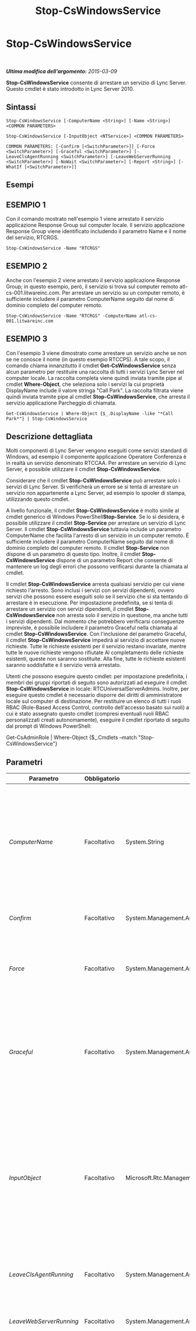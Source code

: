 ﻿---
title: Stop-CsWindowsService
TOCTitle: Stop-CsWindowsService
ms:assetid: 60318b9f-2291-4b99-a271-d206e4074b70
ms:mtpsurl: https://technet.microsoft.com/it-it/library/Gg398426(v=OCS.15)
ms:contentKeyID: 49300720
ms.date: 08/24/2015
mtps_version: v=OCS.15
ms.translationtype: HT
---

# Stop-CsWindowsService

 

_**Ultima modifica dell'argomento:** 2015-03-09_

**Stop-CsWindowsService** consente di arrestare un servizio di Lync Server. Questo cmdlet è stato introdotto in Lync Server 2010.

## Sintassi

    Stop-CsWindowsService [-ComputerName <String>] [-Name <String>] <COMMON PARAMETERS>

    Stop-CsWindowsService [-InputObject <NTService>] <COMMON PARAMETERS>

    COMMON PARAMETERS: [-Confirm [<SwitchParameter>]] [-Force <SwitchParameter>] [-Graceful <SwitchParameter>] [-LeaveClsAgentRunning <SwitchParameter>] [-LeaveWebServerRunning <SwitchParameter>] [-NoWait <SwitchParameter>] [-Report <String>] [-WhatIf [<SwitchParameter>]]

## Esempi

## ESEMPIO 1

Con il comando mostrato nell'esempio 1 viene arrestato il servizio applicazione Response Group sul computer locale. Il servizio applicazione Response Group viene identificato includendo il parametro Name e il nome del servizio, RTCRGS.

    Stop-CsWindowsService -Name "RTCRGS"

## ESEMPIO 2

Anche con l'esempio 2 viene arrestato il servizio applicazione Response Group; in questo esempio, però, il servizio si trova sul computer remoto atl-cs-001.litwareinc.com. Per arrestare un servizio su un computer remoto, è sufficiente includere il parametro ComputerName seguito dal nome di dominio completo del computer remoto.

    Stop-CsWindowsService -Name "RTCRGS" -ComputerName atl-cs-001.litwareinc.com

## ESEMPIO 3

Con l'esempio 3 viene dimostrato come arrestare un servizio anche se non se ne conosce il nome (in questo esempio RTCCPS). A tale scopo, il comando chiama innanzitutto il cmdlet **Get-CsWindowsService** senza alcun parametro per restituire una raccolta di tutti i servizi Lync Server nel computer locale. La raccolta completa viene quindi inviata tramite pipe al cmdlet **Where-Object**, che seleziona solo i servizi la cui proprietà DisplayName include il valore stringa "Call Park". La raccolta filtrata viene quindi inviata tramite pipe al cmdlet **Stop-CsWindowsService**, che arresta il servizio applicazione Parcheggio di chiamata.

    Get-CsWindowsService | Where-Object {$_.DisplayName -like "*Call Park*"} | Stop-CsWindowsService

## Descrizione dettagliata

Molti componenti di Lync Server vengono eseguiti come servizi standard di Windows, ad esempio il componente applicazione Operatore Conferenza è in realtà un servizio denominato RTCCAA. Per arrestare un servizio di Lync Server, è possibile utilizzare il cmdlet **Stop-CsWindowsService**.

Considerare che il cmdlet **Stop-CsWindowsService** può arrestare solo i servizi di Lync Server. Si verificherà un errore se si tenta di arrestare un servizio non appartenente a Lync Server, ad esempio lo spooler di stampa, utilizzando questo cmdlet.

A livello funzionale, il cmdlet **Stop-CsWindowsService** è molto simile al cmdlet generico di Windows PowerShell**Stop-Service**. Se lo si desidera, è possibile utilizzare il cmdlet **Stop-Service** per arrestare un servizio di Lync Server. Il cmdlet **Stop-CsWindowsService** tuttavia include un parametro ComputerName che facilita l'arresto di un servizio in un computer remoto. È sufficiente includere il parametro ComputerName seguito dal nome di dominio completo del computer remoto. Il cmdlet **Stop-Service** non dispone di un parametro di questo tipo. Inoltre, il cmdlet **Stop-CsWindowsService** dispone di un parametro Report che consente di mantenere un log degli errori che possono verificarsi durante la chiamata al cmdlet.

Il cmdlet **Stop-CsWindowsService** arresta qualsiasi servizio per cui viene richiesto l'arresto. Sono inclusi i servizi con servizi dipendenti, ovvero servizi che possono essere eseguiti solo se il servizio che si sta tentando di arrestare è in esecuzione. Per impostazione predefinita, se si tenta di arrestare un servizio con servizi dipendenti, il cmdlet **Stop-CsWindowsService** non arresta solo il servizio in questione, ma anche tutti i servizi dipendenti. Dal momento che potrebbero verificarsi conseguenze impreviste, è possibile includere il parametro Graceful nella chiamata al cmdlet **Stop-CsWindowsService**. Con l'inclusione del parametro Graceful, il cmdlet **Stop-CsWindowsService** impedirà al servizio di accettare nuove richieste. Tutte le richieste esistenti per il servizio restano invariate, mentre tutte le nuove richieste vengono rifiutate Al completamento delle richieste esistenti, queste non saranno sostituite. Alla fine, tutte le richieste esistenti saranno soddisfatte e il servizio verrà arrestato.

Utenti che possono eseguire questo cmdlet: per impostazione predefinita, i membri dei gruppi riportati di seguito sono autorizzati ad eseguire il cmdlet **Stop-CsWindowsService** in locale: RTCUniversalServerAdmins. Inoltre, per eseguire questo cmdlet è necessario disporre dei diritti di amministratore locale sul computer di destinazione. Per restituire un elenco di tutti i ruoli RBAC (Role-Based Access Control, controllo dell'accesso basato sui ruoli) a cui è stato assegnato questo cmdlet (compresi eventuali ruoli RBAC personalizzati creati autonomamente), eseguire il cmdlet riportato di seguito dal prompt di Windows PowerShell:

Get-CsAdminRole | Where-Object {$\_.Cmdlets –match "Stop-CsWindowsService"}

## Parametri


<table>
<colgroup>
<col style="width: 25%" />
<col style="width: 25%" />
<col style="width: 25%" />
<col style="width: 25%" />
</colgroup>
<thead>
<tr class="header">
<th>Parametro</th>
<th>Obbligatorio</th>
<th>Tipo</th>
<th>Descrizione</th>
</tr>
</thead>
<tbody>
<tr class="odd">
<td><p><em>ComputerName</em></p></td>
<td><p>Facoltativo</p></td>
<td><p>System.String</p></td>
<td><p>Nome del computer remoto in cui è in esecuzione il servizio da arrestare. Se questo parametro non è incluso, il cmdlet <strong>Stop-CsWindowsService</strong> arresterà il servizio specificato nel computer locale. È necessario fare riferimento al computer remoto utilizzando il relativo nome di dominio completo, ad esempio atl-mcs-001.litwareinc.com.</p></td>
</tr>
<tr class="even">
<td><p><em>Confirm</em></p></td>
<td><p>Facoltativo</p></td>
<td><p>System.Management.Automation.SwitchParameter</p></td>
<td><p>Viene visualizzata una richiesta di conferma prima di eseguire il comando.</p></td>
</tr>
<tr class="odd">
<td><p><em>Force</em></p></td>
<td><p>Facoltativo</p></td>
<td><p>System.Management.Automation.SwitchParameter</p></td>
<td><p>Consente di evitare la visualizzazione di qualunque messaggio di errore non grave che potrebbe essere generato nel corso dell'esecuzione del comando.</p></td>
</tr>
<tr class="even">
<td><p><em>Graceful</em></p></td>
<td><p>Facoltativo</p></td>
<td><p>System.Management.Automation.SwitchParameter</p></td>
<td><p>Invece di arrestare immediatamente un servizio, consente di attendere che tutte le richieste esistenti del servizio siano soddisfatte. Le nuove richieste al servizio saranno invece rifiutate. Il servizio non viene completamente arrestato finché non sono state soddisfatte tutte le richieste esistenti.</p></td>
</tr>
<tr class="odd">
<td><p><em>InputObject</em></p></td>
<td><p>Facoltativo</p></td>
<td><p>Microsoft.Rtc.Management.Deployment.Core.NTService</p></td>
<td><p>Consente di arrestare un servizio utilizzando un riferimento oggetto anziché un nome di servizio. Se ad esempio si utilizza il cmdlet <strong>Get-CsWindowsService</strong> per restituire informazioni su un servizio e si archivia l'oggetto restituito in una variabile denominata $x, è possibile arrestare il servizio utilizzando il comando seguente:</p>
<p>$x = Get-CsWindowsService –Name &quot;RTCCPS&quot;</p>
<p>Stop-CsWindowsService -InputObject $x.Name</p></td>
</tr>
<tr class="even">
<td><p><em>LeaveClsAgentRunning</em></p></td>
<td><p>Facoltativo</p></td>
<td><p>System.Management.Automation.SwitchParameter</p></td>
<td><p>Se specificato, arresta tutti i servizi Lync Server tranne il servizio Agente di registrazione centralizzato.</p></td>
</tr>
<tr class="odd">
<td><p><em>LeaveWebServerRunning</em></p></td>
<td><p>Facoltativo</p></td>
<td><p>System.Management.Automation.SwitchParameter</p></td>
<td><p>Se specificato, questo parametro arresta tutti i servizi nel computer specificato, eccetto il servizio Server Web.</p></td>
</tr>
<tr class="even">
<td><p><em>Name</em></p></td>
<td><p>Facoltativo</p></td>
<td><p>System.String</p></td>
<td><p>Nome del servizio Lync Server da arrestare. Si noti che si deve utilizzare il nome del servizio (ad esempio RTCCAA) e non il nome visualizzato del servizio. È possibile passare un singolo nome di servizio al parametro Name e non è consentito l'uso di caratteri jolly nel nome del servizio. È possibile utilizzare il cmdlet <strong>Get-CsWindowsService</strong> per recuperare i nomi dei servizi.</p>
<p>Considerare che il cmdlet <strong>Stop-CsWindowsService</strong> può arrestare solo i servizi di Lync Server. Non può essere utilizzato per arrestare altri servizi Windows. Per questi servizi è possibile utilizzare il cmdlet <strong>Stop-Service</strong> di Windows PowerShell.</p></td>
</tr>
<tr class="odd">
<td><p><em>NoWait</em></p></td>
<td><p>Facoltativo</p></td>
<td><p>System.Management.Automation.SwitchParameter</p></td>
<td><p>Se presente, fa sì che il comando venga eseguito e restituisca immediatamente il controllo al prompt di Windows PowerShell. Se non è presente, il controllo non viene restituito fin quando il comando non è stato completato e sullo schermo non è stata scritta una relazione sullo stato.</p></td>
</tr>
<tr class="even">
<td><p><em>Report</em></p></td>
<td><p>Facoltativo</p></td>
<td><p>System.String</p></td>
<td><p>Percorso di un file HTML in cui è possibile scrivere le informazioni sugli errori. Se viene incluso questo parametro, qualunque errore durante l'esecuzione di questo cmdlet verrà registrato nel file specificato (ad esempio, C:\Logs\Service_report.html).</p></td>
</tr>
<tr class="odd">
<td><p><em>WhatIf</em></p></td>
<td><p>Facoltativo</p></td>
<td><p>System.Management.Automation.SwitchParameter</p></td>
<td><p>Descrive ciò che accadrebbe se si eseguisse il comando senza eseguirlo realmente.</p></td>
</tr>
</tbody>
</table>


## Tipi di input

Oggetto Microsoft.Rtc.Management.Deployment.Core.NTService. Il cmdlet **Stop-CsWindowsService** accetta istanze dell'oggetto servizio Windows inviate tramite pipeline.

## Tipi restituiti

Nessuno. Il cmdlet **Stop-CsWindowsService** invece arresta le istanze dell'oggetto Microsoft.Rtc.Management.Deployment.Core.NTService.

## Vedere anche

#### Ulteriori risorse

[Get-CsWindowsService](get-cswindowsservice.md)  
[Start-CsWindowsService](start-cswindowsservice.md)

